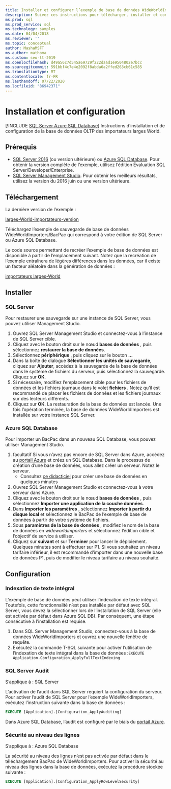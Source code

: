 ```yaml
---
title: Installer et configurer l’exemple de base de données WideWorldImporters
description: Suivez ces instructions pour télécharger, installer et configurer l’exemple de base de données WideWorldImporters avec SQL Server Management Studio.
ms.prod: sql
ms.prod_service: sql
ms.technology: samples
ms.date: 04/04/2018
ms.reviewer: ''
ms.topic: conceptual
author: MashaMSFT
ms.author: mathoma
ms.custom: seo-lt-2019
ms.openlocfilehash: d49a56c7d545a69729f222daad1e9504802e7bcc
ms.sourcegitcommit: 591bbf4c7e4e2092f8abda6a2ffed263cb61c585
ms.translationtype: MT
ms.contentlocale: fr-FR
ms.lasthandoff: 07/22/2020
ms.locfileid: "86942371"
---
```

# <a name="installation-and-configuration"></a>Installation et configuration
[!INCLUDE [SQL Server Azure SQL Database](../includes/applies-to-version/sql-asdb.md)]
Instructions d’installation et de configuration de la base de données OLTP des importateurs larges World.

## <a name="prerequisites"></a>Prérequis

- [SQL Server 2016](https://www.microsoft.com/evalcenter/evaluate-sql-server-2016) (ou version ultérieure) ou [Azure SQL Database](https://azure.microsoft.com/services/sql-database/). Pour obtenir la version complète de l’exemple, utilisez l’édition Évaluation SQL Server/Developer/Enterprise.
- [SQL Server Management Studio](../ssms/download-sql-server-management-studio-ssms.md). Pour obtenir les meilleurs résultats, utilisez la version du 2016 juin ou une version ultérieure.

## <a name="download"></a>Téléchargement

La dernière version de l’exemple :

[larges-World-importateurs-version](https://go.microsoft.com/fwlink/?LinkID=800630)

Téléchargez l’exemple de sauvegarde de base de données WideWorldImporters/BacPac qui correspond à votre édition de SQL Server ou Azure SQL Database.

Le code source permettant de recréer l’exemple de base de données est disponible à partir de l’emplacement suivant. Notez que la recréation de l’exemple entraînera de légères différences dans les données, car il existe un facteur aléatoire dans la génération de données :

[importateurs larges-World](https://github.com/Microsoft/sql-server-samples/tree/master/samples/databases/wide-world-importers/sample-scripts)

## <a name="install"></a>Installer


### <a name="sql-server"></a>SQL Server

Pour restaurer une sauvegarde sur une instance de SQL Server, vous pouvez utiliser Management Studio.

1. Ouvrez SQL Server Management Studio et connectez-vous à l’instance de SQL Server cible.
2. Cliquez avec le bouton droit sur le nœud **bases de données** , puis sélectionnez **restaurer la base de données**.
3. Sélectionnez **périphérique** , puis cliquez sur le bouton **...**
4. Dans la boîte de dialogue **Sélectionner les unités de sauvegarde**, cliquez sur **Ajouter**, accédez à la sauvegarde de la base de données dans le système de fichiers du serveur, puis sélectionnez la sauvegarde. Cliquez sur **OK**.
5. Si nécessaire, modifiez l’emplacement cible pour les fichiers de données et les fichiers journaux dans le volet **fichiers** . Notez qu’il est recommandé de placer les fichiers de données et les fichiers journaux sur des lecteurs différents.
6. Cliquez sur **OK**. La restauration de la base de données est lancée. Une fois l’opération terminée, la base de données WideWorldImporters est installée sur votre instance SQL Server.

### <a name="azure-sql-database"></a>Azure SQL Database

Pour importer un BacPac dans un nouveau SQL Database, vous pouvez utiliser Management Studio.

1. facultatif Si vous n’avez pas encore de SQL Server dans Azure, accédez au [portail Azure](https://portal.azure.com/) et créez un SQL Database. Dans le processus de création d’une base de données, vous allez créer un serveur. Notez le serveur.
   - Consultez [ce didacticiel](https://azure.microsoft.com/documentation/articles/sql-database-get-started/) pour créer une base de données en quelques minutes
2. Ouvrez SQL Server Management Studio et connectez-vous à votre serveur dans Azure.
3. Cliquez avec le bouton droit sur le nœud **bases de données** , puis sélectionnez **Importer une application de la couche données**.
4. Dans **Importer les paramètres** , sélectionnez **Importer à partir du disque local** et sélectionnez le BacPac de l’exemple de base de données à partir de votre système de fichiers.
5. Sous **paramètres de la base de données** , modifiez le nom de la base de données en *wideworldimporters* et sélectionnez l’édition cible et l’objectif de service à utiliser.
6. Cliquez sur **suivant** et sur **Terminer** pour lancer le déploiement. Quelques minutes sont à effectuer sur P1. Si vous souhaitez un niveau tarifaire inférieur, il est recommandé d’importer dans une nouvelle base de données P1, puis de modifier le niveau tarifaire au niveau souhaité.

## <a name="configuration"></a>Configuration

### <a name="full-text-indexing"></a>Indexation de texte intégral

L’exemple de base de données peut utiliser l’indexation de texte intégral. Toutefois, cette fonctionnalité n’est pas installée par défaut avec SQL Server, vous devez la sélectionner lors de l’installation de SQL Server (elle est activée par défaut dans Azure SQL DB). Par conséquent, une étape consécutive à l’installation est requise.

1. Dans SQL Server Management Studio, connectez-vous à la base de données WideWorldImporters et ouvrez une nouvelle fenêtre de requête.
2. Exécutez la commande T-SQL suivante pour activer l’utilisation de l’indexation de texte intégral dans la base de données :`EXECUTE Application.Configuration_ApplyFullTextIndexing`


### <a name="sql-server-audit"></a>SQL Server Audit

S’applique à : SQL Server

L’activation de l’audit dans SQL Server requiert la configuration du serveur. Pour activer l’audit de SQL Server pour l’exemple WideWorldImporters, exécutez l’instruction suivante dans la base de données :

```sql
EXECUTE [Application].[Configuration_ApplyAuditing]
```

Dans Azure SQL Database, l’audit est configuré par le biais du [portail Azure](https://portal.azure.com/).

### <a name="row-level-security"></a>Sécurité au niveau des lignes

S’applique à : Azure SQL Database

La sécurité au niveau des lignes n’est pas activée par défaut dans le téléchargement BacPac de WideWorldImporters. Pour activer la sécurité au niveau des lignes dans la base de données, exécutez la procédure stockée suivante :

```sql
EXECUTE [Application].[Configuration_ApplyRowLevelSecurity]
```

